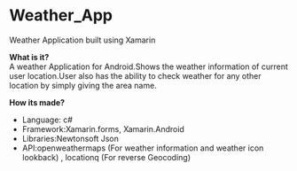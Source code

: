 # Weather_App
Weather Application built using Xamarin

<B>What is it?</B><BR>
A weather Application for Android.Shows the weather information of current user location.User also has the ability to check weather for any other location by simply giving the area name.

<B>How its made?</B><BR>
<UL>
  <LI>Language: c#</LI>
  <LI>Framework:Xamarin.forms, Xamarin.Android</LI>
  <LI>Libraries:Newtonsoft Json</LI>
<LI>API:openweathermaps (For weather information and weather icon lookback) , locationq (For reverse Geocoding)</LI>
  </UL>
